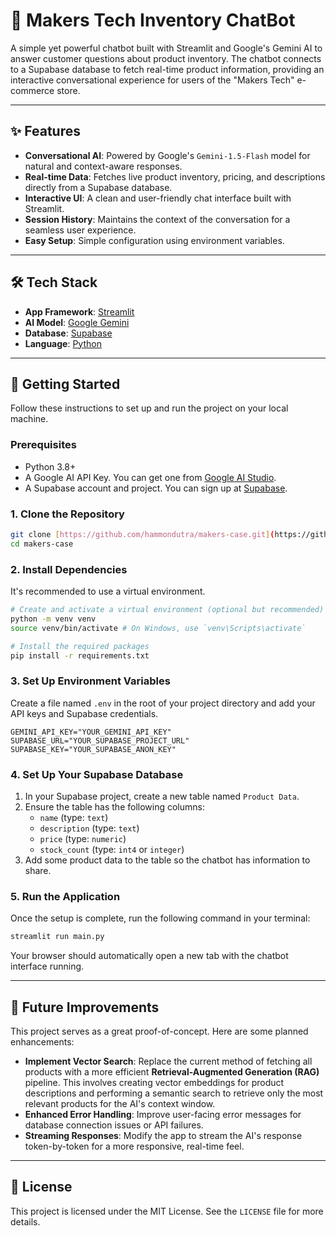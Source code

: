 # 🤖 Makers Tech Inventory ChatBot

A simple yet powerful chatbot built with Streamlit and Google's Gemini AI to answer customer questions about product inventory. The chatbot connects to a Supabase database to fetch real-time product information, providing an interactive conversational experience for users of the "Makers Tech" e-commerce store.

---

## ✨ Features

* **Conversational AI**: Powered by Google's `Gemini-1.5-Flash` model for natural and context-aware responses.
* **Real-time Data**: Fetches live product inventory, pricing, and descriptions directly from a Supabase database.
* **Interactive UI**: A clean and user-friendly chat interface built with Streamlit.
* **Session History**: Maintains the context of the conversation for a seamless user experience.
* **Easy Setup**: Simple configuration using environment variables.

---

## 🛠️ Tech Stack

* **App Framework**: [Streamlit](https://streamlit.io/)
* **AI Model**: [Google Gemini](https://ai.google.dev/)
* **Database**: [Supabase](https://supabase.io/)
* **Language**: [Python](https://www.python.org/)

---

## 🚀 Getting Started

Follow these instructions to set up and run the project on your local machine.

### Prerequisites

* Python 3.8+
* A Google AI API Key. You can get one from [Google AI Studio](https://aistudio.google.com/app/apikey).
* A Supabase account and project. You can sign up at [Supabase](https://supabase.com/).

### 1. Clone the Repository

```bash
git clone [https://github.com/hammondutra/makers-case.git](https://github.com/hammondutra/makers-case.git)
cd makers-case
```

### 2. Install Dependencies

It's recommended to use a virtual environment.

```bash
# Create and activate a virtual environment (optional but recommended)
python -m venv venv
source venv/bin/activate # On Windows, use `venv\Scripts\activate`

# Install the required packages
pip install -r requirements.txt
```

### 3. Set Up Environment Variables

Create a file named `.env` in the root of your project directory and add your API keys and Supabase credentials.

```env
GEMINI_API_KEY="YOUR_GEMINI_API_KEY"
SUPABASE_URL="YOUR_SUPABASE_PROJECT_URL"
SUPABASE_KEY="YOUR_SUPABASE_ANON_KEY"
```

### 4. Set Up Your Supabase Database

1.  In your Supabase project, create a new table named `Product Data`.
2.  Ensure the table has the following columns:
    * `name` (type: `text`)
    * `description` (type: `text`)
    * `price` (type: `numeric`)
    * `stock_count` (type: `int4` or `integer`)
3.  Add some product data to the table so the chatbot has information to share.

### 5. Run the Application

Once the setup is complete, run the following command in your terminal:

```bash
streamlit run main.py
```

Your browser should automatically open a new tab with the chatbot interface running.

---

## 🔮 Future Improvements

This project serves as a great proof-of-concept. Here are some planned enhancements:

* **Implement Vector Search**: Replace the current method of fetching all products with a more efficient **Retrieval-Augmented Generation (RAG)** pipeline. This involves creating vector embeddings for product descriptions and performing a semantic search to retrieve only the most relevant products for the AI's context window.
* **Enhanced Error Handling**: Improve user-facing error messages for database connection issues or API failures.
* **Streaming Responses**: Modify the app to stream the AI's response token-by-token for a more responsive, real-time feel.

---

## 📄 License

This project is licensed under the MIT License. See the `LICENSE` file for more details.
